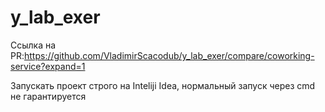 # y_lab_exer

Ссылка на PR:https://github.com/VladimirScacodub/y_lab_exer/compare/coworking-service?expand=1

Запускать проект строго на Inteliji Idea, нормальный запуск через cmd не гарантируется
